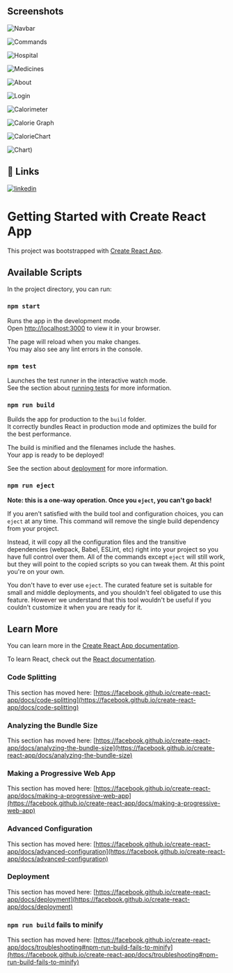## Screenshots

![Navbar](https://user-images.githubusercontent.com/51224447/174486737-ceb891a8-7330-4a41-9df7-bce1a042ed20.png)

![Commands](https://user-images.githubusercontent.com/51224447/174486867-a1217d15-b1a9-40b0-812b-02a38f81b666.png)

![Hospital](https://user-images.githubusercontent.com/51224447/174486871-4f5b9a40-407b-4e7e-9162-75a22d7a1dc0.png)

![Medicines](https://user-images.githubusercontent.com/51224447/174486879-57795314-aeba-44ae-a18c-e1209b9d0595.png)

![About](https://user-images.githubusercontent.com/51224447/174487076-982e13aa-f87b-41e2-8a41-42a732e5fb2a.png)

![Login](https://user-images.githubusercontent.com/51224447/174486885-be877e7d-a25d-49e6-90ee-c67413552375.png)

![Calorimeter](https://user-images.githubusercontent.com/51224447/174486775-787cdbbb-6e27-4f4c-8703-9afc86a45c6e.png)

![Calorie Graph](https://user-images.githubusercontent.com/51224447/174486785-9b4dbfc6-2520-4134-9ec5-57effa8d81e3.png)

![CalorieChart](https://user-images.githubusercontent.com/51224447/174486794-139c246d-f74b-4259-856e-2e70b0c5023d.png)

![Chart)](https://user-images.githubusercontent.com/51224447/174486818-201bc6c2-390a-4fd5-9fad-98935a7bdd5d.png)

## 🔗 Links
[![linkedin](https://img.shields.io/badge/linkedin-0A66C2?style=for-the-badge&logo=linkedin&logoColor=white)](https://www.linkedin.com/in/ayush-raj-78b095189/)


# Getting Started with Create React App

This project was bootstrapped with [Create React App](https://github.com/facebook/create-react-app).

## Available Scripts

In the project directory, you can run:

### `npm start`

Runs the app in the development mode.\
Open [http://localhost:3000](http://localhost:3000) to view it in your browser.

The page will reload when you make changes.\
You may also see any lint errors in the console.

### `npm test`

Launches the test runner in the interactive watch mode.\
See the section about [running tests](https://facebook.github.io/create-react-app/docs/running-tests) for more information.

### `npm run build`

Builds the app for production to the `build` folder.\
It correctly bundles React in production mode and optimizes the build for the best performance.

The build is minified and the filenames include the hashes.\
Your app is ready to be deployed!

See the section about [deployment](https://facebook.github.io/create-react-app/docs/deployment) for more information.

### `npm run eject`

**Note: this is a one-way operation. Once you `eject`, you can't go back!**

If you aren't satisfied with the build tool and configuration choices, you can `eject` at any time. This command will remove the single build dependency from your project.

Instead, it will copy all the configuration files and the transitive dependencies (webpack, Babel, ESLint, etc) right into your project so you have full control over them. All of the commands except `eject` will still work, but they will point to the copied scripts so you can tweak them. At this point you're on your own.

You don't have to ever use `eject`. The curated feature set is suitable for small and middle deployments, and you shouldn't feel obligated to use this feature. However we understand that this tool wouldn't be useful if you couldn't customize it when you are ready for it.

## Learn More

You can learn more in the [Create React App documentation](https://facebook.github.io/create-react-app/docs/getting-started).

To learn React, check out the [React documentation](https://reactjs.org/).

### Code Splitting

This section has moved here: [https://facebook.github.io/create-react-app/docs/code-splitting](https://facebook.github.io/create-react-app/docs/code-splitting)

### Analyzing the Bundle Size

This section has moved here: [https://facebook.github.io/create-react-app/docs/analyzing-the-bundle-size](https://facebook.github.io/create-react-app/docs/analyzing-the-bundle-size)

### Making a Progressive Web App

This section has moved here: [https://facebook.github.io/create-react-app/docs/making-a-progressive-web-app](https://facebook.github.io/create-react-app/docs/making-a-progressive-web-app)

### Advanced Configuration

This section has moved here: [https://facebook.github.io/create-react-app/docs/advanced-configuration](https://facebook.github.io/create-react-app/docs/advanced-configuration)

### Deployment

This section has moved here: [https://facebook.github.io/create-react-app/docs/deployment](https://facebook.github.io/create-react-app/docs/deployment)

### `npm run build` fails to minify

This section has moved here: [https://facebook.github.io/create-react-app/docs/troubleshooting#npm-run-build-fails-to-minify](https://facebook.github.io/create-react-app/docs/troubleshooting#npm-run-build-fails-to-minify)
